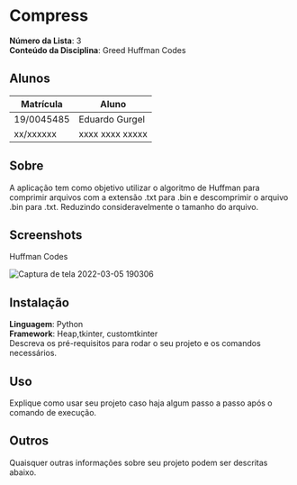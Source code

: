 # Compress



**Número da Lista**: 3<br>
**Conteúdo da Disciplina**: Greed Huffman Codes<br>

## Alunos

|Matrícula | Aluno |
| -- | -- |
| 19/0045485  |  Eduardo Gurgel |
| xx/xxxxxx  |  xxxx xxxx xxxxx |

## Sobre 
A aplicação tem como objetivo utilizar o algoritmo de Huffman para comprimir arquivos com a extensão .txt para .bin e descomprimir o arquivo .bin para .txt. Reduzindo consideravelmente o tamanho do arquivo.

## Screenshots
Huffman Codes


![Captura de tela 2022-03-05 190306](https://user-images.githubusercontent.com/51385738/156901380-af96b9f3-c80d-43bd-aa0b-a3456a06954d.jpg)



## Instalação 
**Linguagem**: Python<br>
**Framework**: Heap,tkinter, customtkinter <br>
Descreva os pré-requisitos para rodar o seu projeto e os comandos necessários.

## Uso 
Explique como usar seu projeto caso haja algum passo a passo após o comando de execução.

## Outros 
Quaisquer outras informações sobre seu projeto podem ser descritas abaixo.




